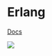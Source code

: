 # Erlang

[Docs](https://www.erlang.org/docs)

![](http://learnyousomeerlang.com/static/img/squid-concurrency.png)